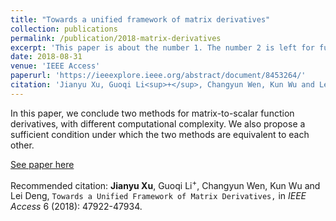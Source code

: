 ```yaml
---
title: "Towards a unified framework of matrix derivatives"
collection: publications
permalink: /publication/2018-matrix-derivatives
excerpt: 'This paper is about the number 1. The number 2 is left for future work.'
date: 2018-08-31
venue: 'IEEE Access'
paperurl: 'https://ieeexplore.ieee.org/abstract/document/8453264/'
citation: 'Jianyu Xu, Guoqi Li<sup>+</sup>, Changyun Wen, Kun Wu and Lei Deng, ``Towards a Unified Framework of Matrix Derivatives,`` in *IEEE Access* 6 (2018): 47922-47934.'
---
```

In this paper, we conclude two methods for matrix-to-scalar function derivatives, with different computational complexity. We also propose a sufficient condition under which the two methods are equivalent to each other.

[See paper here](https://ieeexplore.ieee.org/abstract/document/8453264/)

Recommended citation: **Jianyu Xu**, Guoqi Li<sup>+</sup>, Changyun Wen, Kun Wu and Lei Deng, ``Towards a Unified Framework of Matrix Derivatives,`` in *IEEE Access* 6 (2018): 47922-47934.